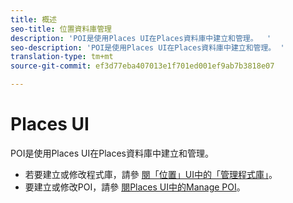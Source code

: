 ```yaml
---
title: 概述
seo-title: 位置資料庫管理
description: 'POI是使用Places UI在Places資料庫中建立和管理。  '
seo-description: 'POI是使用Places UI在Places資料庫中建立和管理。 '
translation-type: tm+mt
source-git-commit: ef3d77eba407013e1f701ed001ef9ab7b3818e07

---
```



# Places UI

POI是使用Places UI在Places資料庫中建立和管理。

* 若要建立或修改程式庫，請參 [閱「位置」UI中的「管理程式庫」](/help/places-database-management-1/manage-libraries-in-the-places-ui.md)。
* 要建立或修改POI，請參 [閱Places UI中的Manage POI](/help/places-database-management-1/managing-pois-in-the-places-ui.md)。
